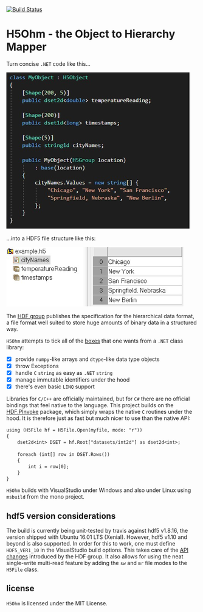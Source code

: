 [![Build Status](https://travis-ci.com/lefi7z/h5ohm.svg?branch=master)](https://travis-ci.com/lefi7z/h5ohm)

H5Ohm - the Object to Hierarchy Mapper
=========================

Turn concise `.NET` code like this...

![code example](Examples/example1_code.jpg)

...into a HDF5 file structure like this:

![hdf5 file structure](Examples/example1_HDFView.jpg)

The [HDF group](https://portal.hdfgroup.org/display/knowledge/What+is+HDF5) 
publishes the specification for the hierarchical data format, a file format
well suited to store huge amounts of binary data in a structured way. 

`H5Ohm` attempts to tick all of the [boxes](https://github.com/HDFGroup/HDF.PInvoke/wiki/Must-Have's-for-High-Level-.NET-APIs)
that one wants from a `.NET` class library:

- [x] provide `numpy`-like arrays and `dtype`-like data type objects
- [x] throw Exceptions
- [x] handle `C` `string` as easy as `.NET` `string`
- [x] manage immutable identifiers under the hood
- [x] there's even basic `LINQ` support

Libraries for `C/C++` are officially maintained, but for `C#` there are no
official bindings that feel native to the language. This project builds on
the [HDF.PInvoke](https://github.com/HDFGroup/HDF.PInvoke) package, which 
simply wraps the native `C` routines under the hood. It is therefore just
as fast but much nicer to use than the native API:

```
using (H5File hf = H5File.Open(myfile, mode: "r"))
{
    dset2d<int> DSET = hf.Root["datasets/int2d"] as dset2d<int>;

    foreach (int[] row in DSET.Rows()) 
    {
        int i = row[0];
    }
}
```

`H5Ohm` builds with VisualStudio under Windows and also under Linux using
`msbuild` from the mono project.

hdf5 version considerations
-------------------------

The build is currently being unit-tested by travis against hdf5 v1.8.16,
the version shipped with Ubuntu 16.01 LTS (Xenial). 
However, hdf5 v1.10 and beyond is also supported. In order for this
to work, one must define `HDF5_VER1_10` in the VisualStudio build 
options. This takes care of the [API changes](https://github.com/HDFGroup/HDF.PInvoke/wiki/Important-Differences-between-HDF5-1.8-and-1.10)
introduced by the HDF group. It also allows for using the neat single-write 
multi-read feature by adding the `sw` and `mr` file modes to the `H5File` class.

license
-------------------------

`H5Ohm` is licensed under the MIT License. 

